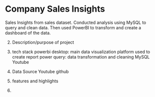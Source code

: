 # Company Sales Insights 
Sales Insights from sales dataset. Conducted analysis using MySQL to query and clean data. Then used PowerBI to transform and create a dashboard of the data.


2. Description/purpose of project

3. tech stack
   powerbi desktop: main data visualization platform used to create report
   power query: data transformation and cleaning
   MySQL
   Youtube

4. Data Source
   Youtube
   github

5. features and highlights
6. 
